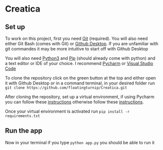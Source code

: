 # Creatica

## Set up

To work on this project, first you need [Git](https://gitforwindows.org/) (required).
You will also need either Git Bash (comes with Git) or [Github Desktop](https://desktop.github.com/). If you are unfamiliar with git commandes it may be more intuitive to start off with Github Desktop

You will also need [Python3](https://www.python.org/downloads/) and [Pip](https://pypi.org/project/pip/) (should already come with python)
and a text editor or IDE of your choice. I recommend [Pycharm](https://www.jetbrains.com/pycharm/) or [Visual Studio Code](https://code.visualstudio.com/)

To clone the repository click on the green button at the top and either open it with Github Desktop or in a command terminal, in your desired folder run `git clone https://github.com/floatingturnip/Creatica.git`

After cloning the repository, set up a virtual environment, if using Pycharm you can follow these [instructions](https://www.jetbrains.com/help/pycharm/creating-virtual-environment.html)
otherwise follow these [instructions](https://packaging.python.org/guides/installing-using-pip-and-virtual-environments/).

Once your virtual environment is activated run `pip install -r requirements.txt`

## Run the app
Now in your terminal if you type `python app.py` you should be able to run it
